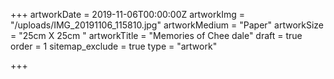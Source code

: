+++
artworkDate = 2019-11-06T00:00:00Z
artworkImg = "/uploads/IMG_20191106_115810.jpg"
artworkMedium = "Paper"
artworkSize = "25cm X 25cm "
artworkTitle = "Memories of Chee dale"
draft = true
order = 1
sitemap_exclude = true
type = "artwork"

+++
